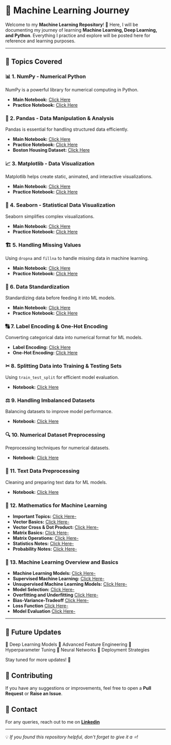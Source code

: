 # 🚀 Machine Learning Journey

Welcome to my **Machine Learning Repository**! 🎯 Here, I will be documenting my journey of learning **Machine Learning, Deep Learning, and Python**. Everything I practice and explore will be posted here for reference and learning purposes.

---

## 📌 Topics Covered

### 📊 1. NumPy - Numerical Python
NumPy is a powerful library for numerical computing in Python.
- **Main Notebook:** [Click Here](https://github.com/KARTIKPARATKAR/MACHINE-LEARNING-WORK/blob/main/3_1_numpy(numerical_python).ipynb)
- **Practice Notebook:** [Click Here](https://github.com/KARTIKPARATKAR/MACHINE-LEARNING-WORK/blob/main/NumpyPractice.ipynb)

### 📝 2. Pandas - Data Manipulation & Analysis
Pandas is essential for handling structured data efficiently.
- **Main Notebook:** [Click Here](https://github.com/KARTIKPARATKAR/MY-MACHINE-LEARNING-WORK/blob/main/PANDAS.ipynb)
- **Practice Notebook:** [Click Here](https://github.com/KARTIKPARATKAR/MACHINE-LEARNING-WORK/blob/main/PandasPractice.ipynb)
- **Boston Housing Dataset:** [Click Here](https://github.com/KARTIKPARATKAR/MY-MACHINE-LEARNING-WORK/blob/main/BostonHousing.csv)

### 📈 3. Matplotlib - Data Visualization
Matplotlib helps create static, animated, and interactive visualizations.
- **Main Notebook:** [Click Here](https://github.com/KARTIKPARATKAR/MY-MACHINE-LEARNING-WORK/blob/main/MATPLOTLIB.ipynb)
- **Practice Notebook:** [Click Here](https://github.com/KARTIKPARATKAR/MACHINE-LEARNING-WORK/blob/main/MatplotlibPractice.ipynb)

### 🎨 4. Seaborn - Statistical Data Visualization
Seaborn simplifies complex visualizations.
- **Main Notebook:** [Click Here](https://github.com/KARTIKPARATKAR/MY-MACHINE-LEARNING-WORK/blob/main/Seaborn.ipynb)
- **Practice Notebook:** [Click Here](https://github.com/KARTIKPARATKAR/MACHINE-LEARNING-WORK/blob/main/SeabornPractice.ipynb)

### 🏗 5. Handling Missing Values
Using `dropna` and `fillna` to handle missing data in machine learning.
- **Main Notebook:** [Click Here](https://github.com/KARTIKPARATKAR/MY-MACHINE-LEARNING-WORK/blob/main/HandlingMissingValues.ipynb)
- **Practice Notebook:** [Click Here](https://github.com/KARTIKPARATKAR/MACHINE-LEARNING-WORK/blob/main/handlingmissingvaluesbyimputationanddropping.ipynb)

### 🔢 6. Data Standardization
Standardizing data before feeding it into ML models.
- **Main Notebook:** [Click Here](https://github.com/KARTIKPARATKAR/MY-MACHINE-LEARNING-WORK/blob/main/DataStandardization.ipynb)
- **Practice Notebook:** [Click Here](https://github.com/KARTIKPARATKAR/MACHINE-LEARNING-WORK/blob/main/FeatureScaling.ipynb)

### 🔠 7. Label Encoding & One-Hot Encoding
Converting categorical data into numerical format for ML models.
- **Label Encoding:** [Click Here](https://github.com/KARTIKPARATKAR/MACHINE-LEARNING-WORK/blob/main/LabelEncoding.ipynb)
- **One-Hot Encoding:** [Click Here](https://github.com/KARTIKPARATKAR/MACHINE-LEARNING-WORK/blob/main/onehotencoding.ipynb)

### ✂ 8. Splitting Data into Training & Testing Sets
Using `train_test_split` for efficient model evaluation.
- **Notebook:** [Click Here](https://github.com/KARTIKPARATKAR/MACHINE-LEARNING-WORK/blob/main/TrainTestSplitTheData.ipynb)

### ⚖ 9. Handling Imbalanced Datasets
Balancing datasets to improve model performance.
- **Notebook:** [Click Here](https://github.com/KARTIKPARATKAR/MACHINE-LEARNING-WORK/blob/main/HandelingImbalancedDataset.ipynb)

### 🔍 10. Numerical Dataset Preprocessing
Preprocessing techniques for numerical datasets.
- **Notebook:** [Click Here](https://github.com/KARTIKPARATKAR/MACHINE-LEARNING-WORK/blob/main/NumericalDatasetPreprocessing.ipynb)

### 📝 11. Text Data Preprocessing
Cleaning and preparing text data for ML models.
- **Notebook:** [Click Here](https://github.com/KARTIKPARATKAR/MACHINE-LEARNING-WORK/blob/main/TextDatasetPreprocessing.ipynb)

### 📐 12. Mathematics for Machine Learning
- **Important Topics:** [Click Here-](https://github.com/KARTIKPARATKAR/MACHINE-LEARNING-WORK/blob/main/MathsForMl.txt)
- **Vector Basics:** [Click Here-](https://github.com/KARTIKPARATKAR/MACHINE-LEARNING-WORK/blob/main/VectorOperationsINPython.ipynb)
- **Vector Cross & Dot Product:** [Click Here-](https://github.com/KARTIKPARATKAR/MACHINE-LEARNING-WORK/blob/main/VectoDotAndCrossProducts.ipynb)
- **Matrix Basics:** [Click Here-](https://github.com/KARTIKPARATKAR/MACHINE-LEARNING-WORK/blob/main/MatrixInMachineLearning.ipynb)
- **Matrix Operations:** [Click Here-](https://github.com/KARTIKPARATKAR/MACHINE-LEARNING-WORK/blob/main/MatrixOperations.ipynb)
- **Statistics Notes:** [Click Here-](https://github.com/KARTIKPARATKAR/MACHINE-LEARNING-WORK/blob/main/StatisticsNotes.ipynb)
-  **Probability Notes:** [Click Here-](https://github.com/KARTIKPARATKAR/MACHINE-LEARNING-WORK/blob/main/ProbabilityNotes.ipynb)

### 📐 13. Machine Learning Overview and Basics
- **Machine Learning Models:** [Click Here-](https://github.com/KARTIKPARATKAR/MACHINE-LEARNING-WORK/blob/main/Machine_Learning_Models.ipynb)
-  **Supervised Machine Learning:** [Click Here-](https://github.com/KARTIKPARATKAR/MACHINE-LEARNING-WORK/blob/main/Supervised_Learning_Algorithms.ipynb)
-  **Unsupervised Machine Learning Models:** [Click Here-](https://github.com/KARTIKPARATKAR/MACHINE-LEARNING-WORK/blob/main/Unsupervised_Machine_Learning_Models.ipynb)
-  **Model Selection:** [Click Here-](https://github.com/KARTIKPARATKAR/MACHINE-LEARNING-WORK/blob/main/Model_Selection.ipynb)
-  **Overfitting and Underfitting** [Click Here-](https://github.com/KARTIKPARATKAR/MACHINE-LEARNING-WORK/blob/main/OverfittingAndUnderfitting.ipynb)
-  **Bias-Variance-Tradeoff** [Click Here-](https://github.com/KARTIKPARATKAR/MACHINE-LEARNING-WORK/blob/main/BIasVarianceTradeoff.ipynb)
-  **Loss Function** [Click Here-](https://github.com/KARTIKPARATKAR/MACHINE-LEARNING-WORK/blob/main/LossFunction.ipynb)
-  **Model Evaluation** [Click Here-](https://github.com/KARTIKPARATKAR/MACHINE-LEARNING-WORK/blob/main/ModelEvaluation.ipynb)

---

## 🎯 Future Updates
🔹 Deep Learning Models 🔹 Advanced Feature Engineering 🔹 Hyperparameter Tuning 🔹 Neural Networks 🔹 Deployment Strategies

Stay tuned for more updates! 🚀

## 🤝 Contributing
If you have any suggestions or improvements, feel free to open a **Pull Request** or **Raise an Issue**.

## 📩 Contact
For any queries, reach out to me on **[Linkedin](https://www.linkedin.com/in/kartik-paratkar-91917222b/)** 

---

💡 *If you found this repository helpful, don't forget to give it a ⭐!*
